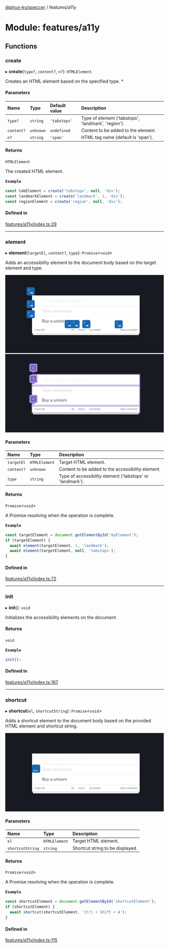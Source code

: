 [@phun-ky/speccer](../README.md) / features/a11y

# Module: features/a11y

## Functions

### create

▸ **create**(`type?`, `content?`, `n?`): `HTMLElement`

Creates an HTML element based on the specified type.
*

#### Parameters

| Name | Type | Default value | Description |
| :------ | :------ | :------ | :------ |
| `type?` | `string` | `'tabstops'` | Type of element ('tabstops', 'landmark', 'region'). |
| `content?` | `unknown` | `undefined` | Content to be added to the element. |
| `n?` | `string` | `'span'` | HTML tag name (default is 'span'). |

#### Returns

`HTMLElement`

The created HTML element.

**`Example`**

```ts
const tabElement = create('tabstops', null, 'div');
const landmarkElement = create('landmark', 1, 'div');
const regionElement = create('region', null, 'div');
```

#### Defined in

[features/a11y/index.ts:29](https://github.com/phun-ky/speccer/blob/main/src/features/a11y/index.ts#L29)

___

### element

▸ **element**(`targetEl`, `content?`, `type`): `Promise`\<`void`\>

Adds an accessibility element to the document body based on the target element and type.

![Screenshot of speccer a11y tab stops in use](https://github.com/phun-ky/speccer/blob/main/public/a11y-tabstop.png?raw=true)
![Screenshot of speccer a11y landmark in use](https://github.com/phun-ky/speccer/blob/main/public/a11y-landmark.png?raw=true)

#### Parameters

| Name | Type | Description |
| :------ | :------ | :------ |
| `targetEl` | `HTMLElement` | Target HTML element. |
| `content?` | `unknown` | Content to be added to the accessibility element. |
| `type` | `string` | Type of accessibility element ('tabstops' or 'landmark'). |

#### Returns

`Promise`\<`void`\>

A Promise resolving when the operation is complete.

**`Example`**

```ts
const targetElement = document.getElementById('myElement');
if (targetElement) {
  await element(targetElement, 1, 'landmark');
  await element(targetElement, null, 'tabstops');
}
```

#### Defined in

[features/a11y/index.ts:72](https://github.com/phun-ky/speccer/blob/main/src/features/a11y/index.ts#L72)

___

### init

▸ **init**(): `void`

Initializes the accessibility elements on the document.

#### Returns

`void`

**`Example`**

```ts
init();
```

#### Defined in

[features/a11y/index.ts:167](https://github.com/phun-ky/speccer/blob/main/src/features/a11y/index.ts#L167)

___

### shortcut

▸ **shortcut**(`el`, `shortcutString`): `Promise`\<`void`\>

Adds a shortcut element to the document body based on the provided HTML element and shortcut string.

![Screenshot of speccer a11y shortcuts in use](https://github.com/phun-ky/speccer/blob/main/public/a11y-shortcut.png?raw=true)

#### Parameters

| Name | Type | Description |
| :------ | :------ | :------ |
| `el` | `HTMLElement` | Target HTML element. |
| `shortcutString` | `string` | Shortcut string to be displayed. |

#### Returns

`Promise`\<`void`\>

A Promise resolving when the operation is complete.

**`Example`**

```ts
const shortcutElement = document.getElementById('shortcutElement');
if (shortcutElement) {
  await shortcut(shortcutElement, 'Ctrl + Shift + A');
}
```

#### Defined in

[features/a11y/index.ts:115](https://github.com/phun-ky/speccer/blob/main/src/features/a11y/index.ts#L115)
